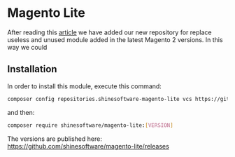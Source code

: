 # Magento Lite

After reading this [article](https://www.integer-net.com/removing-unused-core-modules-from-magento-2-the-right-way/) we have added our new repository for replace useless and unused module added in the latest Magento 2 versions. In this way we could 

## Installation

In order to install this module, execute this command:

```bash
composer config repositories.shinesoftware-magento-lite vcs https://github.com/shinesoftware/magento-lite.git
```

and then:

```bash
composer require shinesoftware/magento-lite:[VERSION]
```

The versions are published here: https://github.com/shinesoftware/magento-lite/releases

